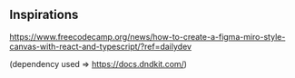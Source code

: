 
## Inspirations

https://www.freecodecamp.org/news/how-to-create-a-figma-miro-style-canvas-with-react-and-typescript/?ref=dailydev

(dependency used => https://docs.dndkit.com/)
